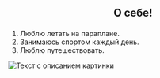  ## <p align="center">О себе!</p>
 1. Люблю летать на параплане.
 2. Занимаюсь спортом каждый день.
 3. Люблю путешествовать. 


  
   <image src="/home/alexkim/Test/1712484200736.jpg" alt="Текст с описанием картинки">

